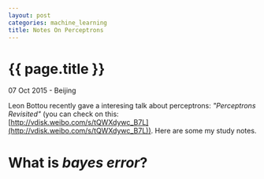 ```yaml
---
layout: post
categories: machine_learning
title: Notes On Perceptrons
---
```


{{ page.title }}
================

<p class="meta">07 Oct 2015 - Beijing</p>

Leon Bottou recently gave a interesing talk about perceptrons: *"Perceptrons Revisited"* (you can check on this: [http://vdisk.weibo.com/s/tQWXdywc_B7L](http://vdisk.weibo.com/s/tQWXdywc_B7L)). Here are some my study notes.

# What is *bayes error*?
